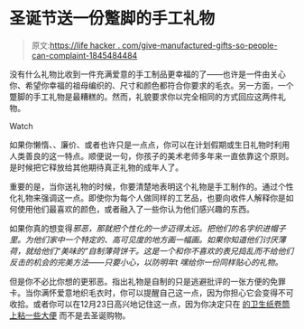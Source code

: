# 圣诞节送一份蹩脚的手工礼物

> 原文:[https://life hacker . com/give-manufactured-gifts-so-people-can-complaint-1845484484](https://lifehacker.com/give-handmade-gifts-so-people-cant-complain-1845484484)

没有什么礼物比收到一件充满爱意的手工制品更幸福的了——也许是一件由关心你、希望你幸福的祖母编织的、尺寸和颜色都符合你要求的毛衣。另一方面，一个蹩脚的手工礼物是最糟糕的。然而，礼貌要求你以完全相同的方式回应这两件礼物。

Watch

如果你懒惰、、廉价、或者也许只是一点点，你可以在计划假期或生日礼物时利用人类善良的这一特点。顺便说一句，你孩子的美术老师多年来一直依靠这个原则。是时候把它释放给其他期待真正礼物的成年人了。

重要的是，当你送礼物的时候，你要清楚地表明这个礼物是手工制作的。通过个性化礼物来强调这一点。即使你为每个人做同样的工艺品，也要向收件人解释你是如何使用他们最喜欢的颜色，或者融入了一些你认为他们感兴趣的东西。

如果你真的想变得*邪恶，那就把个性化的一步迈得太远。把他们的名字织进帽子里。为他们家中一个特定的、高可见度的地方画一幅画。如果你知道他们讨厌薄荷，就给他们“美味的”自制薄荷饼干。这是一个和你不喜欢的表兄捣乱而不给他们反击的机会的完美方法——只要小心，以防明年t 嘿给你一份同样贴心的礼物。*

但是你不必比你想的更邪恶。指出礼物是自制的只是逃避批评的一张方便的免罪卡。当你满怀爱意地织毛衣时，你可以提醒自己这一点，因为你担心它会变得不可收拾。或者你可以在12月23日高兴地记住这一点，因为你决定只在 [的卫生纸卷筒上粘一些大便](https://lifehacker.com/all-toilet-paper-roll-hacks-are-bad-1845157187) 而不是去圣诞购物。